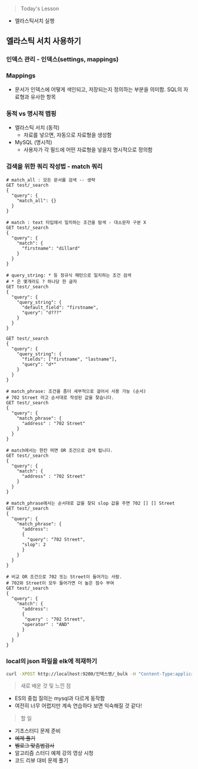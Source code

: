 >Today's Lesson
- 엘라스틱서치 실행

## 엘라스틱 서치 사용하기

### 인덱스 관리 - 인덱스(settings, mappings)

### Mappings
- 문서가 인덱스에 어떻게 색인되고, 저장되는지 정의하는 부분을 의미함. SQL의 자료형과 유사한 항목

### 동적 vs 명시적 맵핑
- 엘라스틱 서치 (동적)
  - 자료를 넣으면, 자동으로 자료형을 생성함
- MySQL (명시적)
  - 사용자가 각 필드에 어떤 자료형을 넣을지 명시적으로 정의함

### 검색을 위한 쿼리 작성법 - match 쿼리




```
# match_all : 모든 문서를 검색 -- 생략 
GET test/_search
{
  "query": {
    "match_all": {}
  }
}

# match : text 타입에서 일치하는 조건을 탐색 - 대소문자 구분 X
GET test/_search
{
  "query": {
    "match": {
      "firstname": "dillard"
    }
  }
}

# query_string: * 등 정규식 패턴으로 일치하는 조건 검색 
# * 은 몇개라도 ? 하나당 한 글자
GET test/_search
{
  "query": {
    "query_string": {
      "default_field": "firstname",
      "query": "d???"
    }
  }
}

GET test/_search
{
  "query": {
    "query_string": {
      "fields": ["firstname", "lastname"],
      "query": "d*"
    }
  }
}

# match_phrase: 조건을 좀더 세부적으로 걸어서 사용 가능 (순서)
# 702 Street 라고 순서대로 작성된 값을 찾습니다.
GET test/_search
{
  "query": {
    "match_phrase": {
      "address" : "702 Street"
    }
  }
}

# match에서는 한칸 띄면 OR 조건으로 검색 됩니다.
GET test/_search
{
  "query": {
    "match": {
      "address" : "702 Street"
    }
  }
}

# match_phrase에서는 순서대로 값을 찾되 slop 값을 주면 702 [] [] Street 
GET test/_search
{
  "query": {
    "match_phrase": {
      "address": 
      {
        "query": "702 Street",
      "slop": 2
      }
    }
  }
}

# 비교 OR 조건으로 702 또는 Street이 들어가는 사람. 
# 702와 Street이 모두 들어가면 더 높은 점수 부여 
GET test/_search
{
  "query": {
    "match": {
      "address": 
      {
       "query" : "702 Street",
      "operator" : "AND"
      }
    }
  }
}
```

### local의 json 파일을 elk에 적재하기

```bash
curl -XPOST http://localhost:9200/인덱스명/_bulk -H "Content-Type:application/json" --data-binary @json파일명.json
```




>새로 배운 것 및 느낀 점
- ES의 중첩 질의는 mysql과 다르게 동작함
- 여전히 너무 어렵지만 계속 연습하다 보면 익숙해질 것 같다!

>할 일
- 기초스터디 문제 준비
- ~~예제 풀기~~
- ~~벨로그 맞춤법검사~~
- 알고리즘 스터디 예제 강의 영상 시청
- 코드 리뷰 대비 문제 풀기
